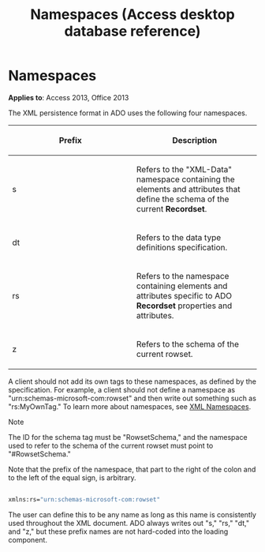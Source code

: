﻿---
title: Namespaces (Access desktop database reference)
TOCTitle: Namespaces
ms:assetid: e39f003c-3d16-1fae-48c5-304593c41f2f
ms:mtpsurl: https://msdn.microsoft.com/library/JJ250158(v=office.15)
ms:contentKeyID: 48548318
ms.date: 09/18/2015
mtps_version: v=office.15
---

# Namespaces

**Applies to**: Access 2013, Office 2013

The XML persistence format in ADO uses the following four namespaces.

<table>
<colgroup>
<col style="width: 50%" />
<col style="width: 50%" />
</colgroup>
<thead>
<tr class="header">
<th><p>Prefix</p></th>
<th><p>Description</p></th>
</tr>
</thead>
<tbody>
<tr class="odd">
<td><p>s</p></td>
<td><p>Refers to the &quot;XML-Data&quot; namespace containing the elements and attributes that define the schema of the current <strong>Recordset</strong>.</p></td>
</tr>
<tr class="even">
<td><p>dt</p></td>
<td><p>Refers to the data type definitions specification.</p></td>
</tr>
<tr class="odd">
<td><p>rs</p></td>
<td><p>Refers to the namespace containing elements and attributes specific to ADO <strong>Recordset</strong> properties and attributes.</p></td>
</tr>
<tr class="even">
<td><p>z</p></td>
<td><p>Refers to the schema of the current rowset.</p></td>
</tr>
</tbody>
</table>


A client should not add its own tags to these namespaces, as defined by the specification. For example, a client should not define a namespace as "urn:schemas-microsoft-com:rowset" and then write out something such as "rs:MyOwnTag." To learn more about namespaces, see [XML Namespaces](https://www.w3.org/tr/xml-names/).

> [!NOTE]
> The ID for the schema tag must be "RowsetSchema," and the namespace used to refer to the schema of the current rowset must point to "#RowsetSchema."

Note that the prefix of the namespace, that part to the right of the colon and to the left of the equal sign, is arbitrary.

```vb 
 
xmlns:rs="urn:schemas-microsoft-com:rowset" 
```

The user can define this to be any name as long as this name is consistently used throughout the XML document. ADO always writes out "s," "rs," "dt," and "z," but these prefix names are not hard-coded into the loading component.



